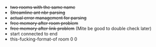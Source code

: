 - ~~two rooms with the same name~~
- ~~Streamline ant nbr parsing~~
- ~~actual error management for parsing~~
- ~~free memory after room problem~~
- ~~free memory after link problem~~ (Mite be good to double check later)
- start connected to end
- this-fucking-format-of room 0 0
